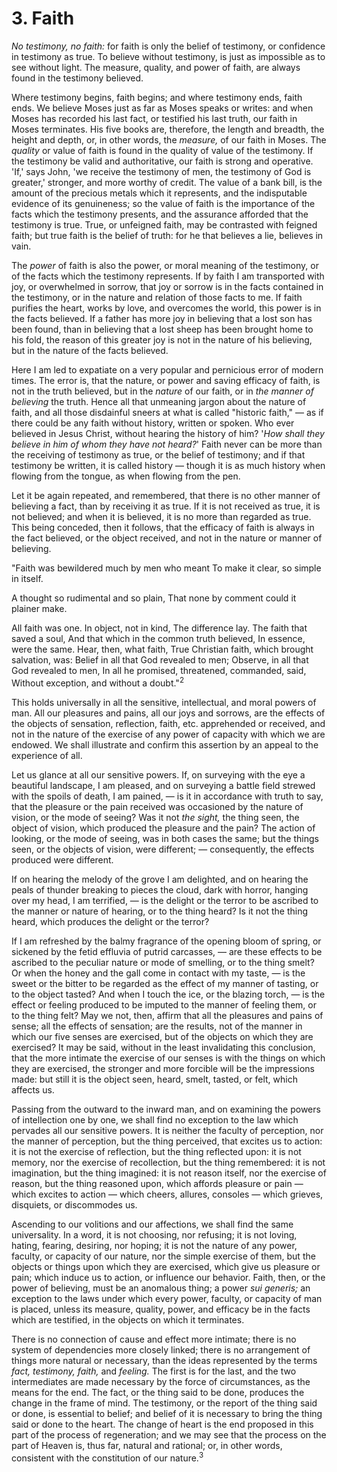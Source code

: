 # 3. Faith

*No testimony, no faith:* for faith is only the belief of testimony, or confidence in testimony as true. To believe without testimony, is just as impossible as to see without light. The measure, quality, and power of faith, are always found in the testimony believed.

Where testimony begins, faith begins; and where testimony ends, faith ends. We believe Moses just as far as Moses speaks or writes: and when Moses has recorded his last fact, or testified his last truth, our faith in Moses terminates. His five books are, therefore, the length and breadth, the height and depth, or, in other words, the *measure,* of our faith in Moses. The *quality* or value of faith is found in the quality of value of the testimony. If the testimony be valid and authoritative, our faith is strong and operative. 'If,' says John, 'we receive the testimony of men, the testimony of God is greater,' stronger, and more worthy of credit. The value of a bank bill, is the amount of the precious metals which it represents, and the indisputable evidence of its genuineness; so the value of faith is the importance of the facts which the testimony presents, and the assurance afforded that the testimony is true. True, or unfeigned faith, may be contrasted with feigned faith; but true faith is the belief of truth: for he that believes a lie, believes in vain.

The *power* of faith is also the power, or moral meaning of the testimony, or of the facts which the testimony represents. If by faith I am transported with joy, or overwhelmed in sorrow, that joy or sorrow is in the facts contained in the testimony, or in the nature and relation of those facts to me. If faith purifies the heart, works by love, and overcomes the world, this power is in the facts believed. If a father has more joy in believing that a lost son has been found, than in believing that a lost sheep has been brought home to his fold, the reason of this greater joy is not in the nature of his believing, but in the nature of the facts believed.

Here I am led to expatiate on a very popular and pernicious error of modern times. The error is, that the nature, or power and saving efficacy of faith, is not in the truth believed, but in the *nature* of our faith, or in *the manner of believing* the truth. Hence all that unmeaning jargon about the nature of faith, and all those disdainful sneers at what is called "historic faith," — as if there could be any faith without history, written or spoken. Who ever believed in Jesus Christ, without hearing the history of him? '*How shall they believe in him of whom they have not heard?*' Faith never can be more than the receiving of testimony as true, or the belief of testimony; and if that testimony be written, it is called history — though it is as much history when flowing from the tongue, as when flowing from the pen.

Let it be again repeated, and remembered, that there is no other manner of believing a fact, than by receiving it as true. If it is not received as true, it is not believed; and when it is believed, it is no more than regarded as true. This being conceded, then it follows, that the efficacy of faith is always in the fact believed, or the object received, and not in the nature or manner of believing.

"Faith was bewildered much by men who meant
To make it clear, so simple in itself.

A thought so rudimental and so plain,
That none by comment could it plainer make.

All faith was one. In object, not in kind,
The difference lay. The faith that saved a soul,
And that which in the common truth believed,
In essence, were the same. Hear, then, what faith,
True Christian faith, which brought salvation, was:
Belief in all that God revealed to men;
Observe, in all that God revealed to men,
In all he promised, threatened, commanded, said,
Without exception, and without a doubt."<sup>2</sup>

This holds universally in all the sensitive, intellectual, and moral powers of man. All our pleasures and pains, all our joys and sorrows, are the effects of the objects of sensation, reflection, faith, etc. apprehended or received, and not in the nature of the exercise of any power of capacity with which we are endowed. We shall illustrate and confirm this assertion by an appeal to the experience of all.

Let us glance at all our sensitive powers. If, on surveying with the eye a beautiful landscape, I am pleased, and on surveying a battle field strewed with the spoils of death, I am pained, — is it in accordance with truth to say, that the pleasure or the pain received was occasioned by the nature of vision, or the mode of seeing? Was it not *the sight,* the thing seen, the object of vision, which produced the pleasure and the pain? The action of looking, or the mode of seeing, was in both cases the same; but the things seen, or the objects of vision, were different; — consequently, the effects produced were different.

If on hearing the melody of the grove I am delighted, and on hearing the peals of thunder breaking to pieces the cloud, dark with horror, hanging over my head, I am terrified, — is the delight or the terror to be ascribed to the manner or nature of hearing, or to the thing heard? Is it not the thing heard, which produces the delight or the terror?

If I am refreshed by the balmy fragrance of the opening bloom of spring, or sickened by the fetid effluvia of putrid carcasses, — are these effects to be ascribed to the peculiar nature or mode of smelling, or to the thing smelt? Or when the honey and the gall come in contact with my taste, — is the sweet or the bitter to be regarded as the effect of my manner of tasting, or to the object tasted? And when I touch the ice, or the blazing torch, — is the effect or feeling produced to be imputed to the manner of feeling them, or to the thing felt? May we not, then, affirm that all the pleasures and pains of sense; all the effects of sensation; are the results, not of the manner in which our five senses are exercised, but of the objects on which they are exercised? It may be said, without in the least invalidating this conclusion, that the more intimate the exercise of our senses is with the things on which they are exercised, the stronger and more forcible will be the impressions made: but still it is the object seen, heard, smelt, tasted, or felt, which affects us.

Passing from the outward to the inward man, and on examining the powers of intellection one by one, we shall find no exception to the law which pervades all our sensitive powers. It is neither the faculty of perception, nor the manner of perception, but the thing perceived, that excites us to action: it is not the exercise of reflection, but the thing reflected upon: it is not memory, nor the exercise of recollection, but the thing remembered: it is not imagination, but the thing imagined: it is not reason itself, nor the exercise of reason, but the thing reasoned upon, which affords pleasure or pain — which excites to action — which cheers, allures, consoles — which grieves, disquiets, or discommodes us.

Ascending to our volitions and our affections, we shall find the same universality. In a word, it is not choosing, nor refusing; it is not loving, hating, fearing, desiring, nor hoping; it is not the nature of any power, faculty, or capacity of our nature, nor the simple exercise of them, but the objects or things upon which they are exercised, which give us pleasure or pain; which induce us to action, or influence our behavior. Faith, then, or the power of believing, must be an anomalous thing; a power *sui generis;* an exception to the laws under which every power, faculty, or capacity of man is placed, unless its measure, quality, power, and efficacy be in the facts which are testified, in the objects on which it terminates.

There is no connection of cause and effect more intimate; there is no system of dependencies more closely linked; there is no arrangement of things more natural or necessary, than the ideas represented by the terms *fact, testimony, faith,* and *feeling.* The first is for the last, and the two intermediates are made necessary by the force of circumstances, as the means for the end. The fact, or the thing said to be done, produces the change in the frame of mind. The testimony, or the report of the thing said or done, is essential to belief; and belief of it is necessary to bring the thing said or done to the heart. The change of heart is the end proposed in this part of the process of regeneration; and we may see that the process on the part of Heaven is, thus far, natural and rational; or, in other words, consistent with the constitution of our nature.<sup>3</sup>
